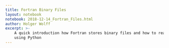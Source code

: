 ```yaml
---
title: Fortran Binary Files
layout: notebook
notebook: 2018-12-14_Fortran_Files.html
author: Holger Wolff
excerpt: >-
    A quick introduction how Fortran stores binary files and how to read them
    using Python
---
```

